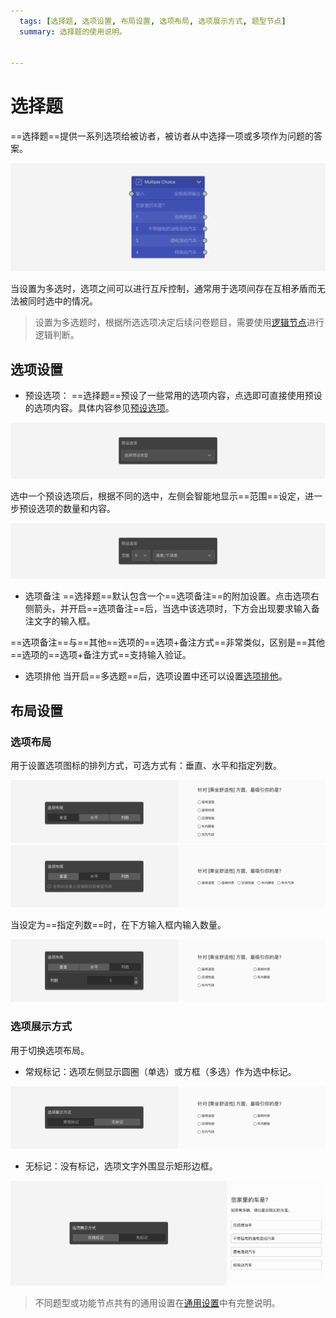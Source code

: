 ```yaml
---
  tags: [选择题, 选项设置, 布局设置, 选项布局, 选项展示方式, 题型节点]
  summary: 选择题的使用说明。


---
```







# 选择题

==选择题==提供一系列选项给被访者，被访者从中选择一项或多项作为问题的答案。

<img src='../assets/questionnaireNodes/01multiple-choice/node.png'>

当设置为多选时，选项之间可以进行互斥控制，通常用于选项间存在互相矛盾而无法被同时选中的情况。

> 设置为多选题时，根据所选选项决定后续问卷题目，需要使用[逻辑节点](../toolsNodes/01logic.md)进行逻辑判断。

## 选项设置

+ 预设选项：
==选择题==预设了一些常用的选项内容，点选即可直接使用预设的选项内容。具体内容参见[预设选项](../../11nodeSettings/03optionSetting/05presetingOption.md)。

<img src='../assets/questionnaireNodes/01multiple-choice/answer-presets-normal.png'>

选中一个预设选项后，根据不同的选中，左侧会智能地显示==范围==设定，进一步预设选项的数量和内容。

<img src='../assets/questionnaireNodes/01multiple-choice/answer-presets-scale.png'>

+ 选项备注
==选择题==默认包含一个==选项备注==的附加设置。点击选项右侧箭头，并开启==选项备注==后，当选中该选项时，下方会出现要求输入备注文字的输入框。

==选项备注==与==其他==选项的==选项+备注方式==非常类似，区别是==其他==选项的==选项+备注方式==支持输入验证。

+ 选项排他
当开启==多选题==后，选项设置中还可以设置[选项排他](../../11nodeSettings/03optionSetting/02optionGroupAndExclude.md)。

## 布局设置

### 选项布局

用于设置选项图标的排列方式，可选方式有：垂直、水平和指定列数。

<img src='../assets/questionnaireNodes/01multiple-choice/vertical.png'>

<img src='../assets/questionnaireNodes/01multiple-choice/horizontal.png'>

当设定为==指定列数==时，在下方输入框内输入数量。

<img src='../assets/questionnaireNodes/01multiple-choice/columns.png'>

### 选项展示方式

用于切换选项布局。
+ 常规标记：选项左侧显示圆圈（单选）或方框（多选）作为选中标记。
  
<img src='../assets/questionnaireNodes/01multiple-choice/normal.png'>

+ 无标记：没有标记，选项文字外围显示矩形边框。
  
<img src='../assets/questionnaireNodes/01multiple-choice/type-block.png'>

> 不同题型或功能节点共有的通用设置在[通用设置](../../11nodeSettings/concept.md)中有完整说明。